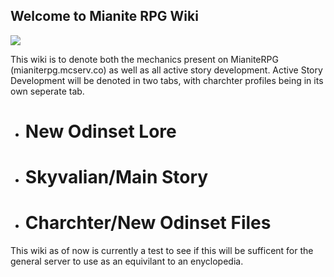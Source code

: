 ## Welcome to Mianite RPG Wiki

<img src="https://pbs.twimg.com/profile_images/1362382132988022787/RK8VwgpO_400x400.jpg">

This wiki is to denote both the mechanics present on MianiteRPG (mianiterpg.mcserv.co) as well as
all active story development. Active Story Development will be denoted in two tabs, with charchter profiles being in its own seperate tab.

- # New Odinset Lore
- # Skyvalian/Main Story
- # Charchter/New Odinset Files

This wiki as of now is currently a test to see if this will be sufficent for the general server to use as an equivilant to an enyclopedia.
